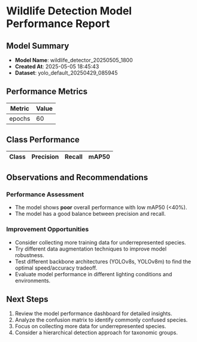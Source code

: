 # Wildlife Detection Model Performance Report

## Model Summary

- **Model Name**: wildlife_detector_20250505_1800
- **Created At**: 2025-05-05 18:45:43
- **Dataset**: yolo_default_20250429_085945

## Performance Metrics

| Metric | Value |
|--------|-------|
| epochs | 60 |

## Class Performance

| Class | Precision | Recall | mAP50 |
|-------|-----------|--------|-------|

## Observations and Recommendations

### Performance Assessment

- The model shows **poor** overall performance with low mAP50 (<40%).
- The model has a good balance between precision and recall.

### Improvement Opportunities

- Consider collecting more training data for underrepresented species.
- Try different data augmentation techniques to improve model robustness.
- Test different backbone architectures (YOLOv8s, YOLOv8m) to find the optimal speed/accuracy tradeoff.
- Evaluate model performance in different lighting conditions and environments.

## Next Steps

1. Review the model performance dashboard for detailed insights.
2. Analyze the confusion matrix to identify commonly confused species.
3. Focus on collecting more data for underrepresented species.
4. Consider a hierarchical detection approach for taxonomic groups.

